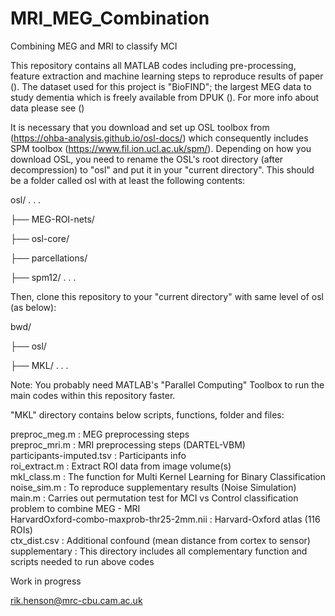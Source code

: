 # MRI_MEG_Combination
Combining MEG and MRI  to classify MCI

This repository contains all MATLAB codes including pre-processing, feature extraction and machine learning steps to reproduce results of paper ().
The dataset used for this project is "BioFIND"; the largest MEG data to study dementia which is freely available from DPUK (). For more info about data please see ()

It is necessary that you download and set up OSL toolbox from (https://ohba-analysis.github.io/osl-docs/) which consequently includes SPM toolbox (https://www.fil.ion.ucl.ac.uk/spm/). Depending on how you download OSL, you need to rename the OSL's root directory (after decompression) to "osl" and put it in your "current directory". This should be a folder called osl with at least the following contents:

osl/ . . .

├── MEG-ROI-nets/

├── osl-core/

├── parcellations/

├── spm12/ . . .

Then, clone this repository to your "current directory" with same level of osl (as below):

bwd/

├── osl/

├── MKL/ . . .

Note: You probably need MATLAB's "Parallel Computing" Toolbox to run the main codes within this repository faster.

"MKL" directory contains below scripts, functions, folder and files:

preproc_meg.m : MEG preprocessing steps  
preproc_mri.m : MRI preprocessing steps (DARTEL-VBM)  
participants-imputed.tsv : Participants info  
roi_extract.m : Extract ROI data from image volume(s)  
mkl_class.m : The function for Multi Kernel Learning for Binary Classification  
noise_sim.m : To reproduce supplementary results (Noise Simulation)  
main.m : Carries out permutation test for MCI vs Control classification problem to combine MEG - MRI  
HarvardOxford-combo-maxprob-thr25-2mm.nii : Harvard-Oxford atlas (116 ROIs)  
ctx_dist.csv :  Additional confound (mean distance from cortex to sensor)  
supplementary : This directory includes all complementary function and scripts needed to run above codes  

Work in progress

rik.henson@mrc-cbu.cam.ac.uk
